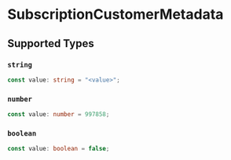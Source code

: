 # SubscriptionCustomerMetadata


## Supported Types

### `string`

```typescript
const value: string = "<value>";
```

### `number`

```typescript
const value: number = 997858;
```

### `boolean`

```typescript
const value: boolean = false;
```

